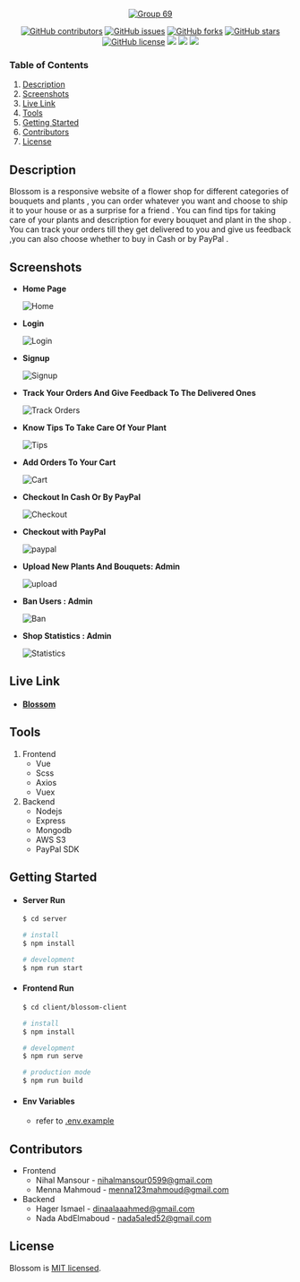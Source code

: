 


<div align="center">
<a href="https://github.com/nadaabdelmaboud/Blossom" rel="noopener">
  
![Group 69](https://i.ibb.co/gS1Qsg0/Blossom-Logo-v7.png)
</div>
<div align="center">

 [![GitHub contributors](https://img.shields.io/github/contributors/nadaabdelmaboud/Blossom)](https://github.com/nadaabdelmaboud/Blossom/contributors)  [![GitHub issues](https://img.shields.io/github/issues/nadaabdelmaboud/Blossom)](https://github.com/nadaabdelmaboud/Blossom/issues) [![GitHub forks](https://img.shields.io/github/forks/nadaabdelmaboud/Blossom)](https://github.com/nadaabdelmaboud/Blossom/network) [![GitHub stars](https://img.shields.io/github/stars/nadaabdelmaboud/Blossom)](https://github.com/nadaabdelmaboud/Blossom/stargazers) [![GitHub license](https://img.shields.io/github/license/nadaabdelmaboud/Blossom)](https://github.com/nadaabdelmaboud/Blossom/blob/master/LICENSE) <img src="https://img.shields.io/github/languages/count/nadaabdelmaboud/Blossom" /> <img src="https://img.shields.io/github/languages/code-size/nadaabdelmaboud/Blossom" /> <img src="https://img.shields.io/github/issues-pr-raw/nadaabdelmaboud/Blossom" />
</div>


### Table of Contents

1. [Description](#Description)
2. [Screenshots](#Screenshots)
3. [Live Link](#Links)
4. [Tools](#Tools)
5. [Getting Started](#Getting-Started)
6. [Contributors](#Stay-in-touch)
7. [License](#Lisence)

## Description

Blossom is a responsive website of a flower shop for different categories of bouquets and plants , you can order whatever you want and choose to ship it to your house or as a surprise for a friend . You can find tips for taking care of your plants and description for every bouquet and plant in the shop . You can track your orders till they get delivered to you and give us feedback ,you can also choose whether to buy in Cash or by PayPal .

## Screenshots

* **Home Page**

	![Home](https://i.ibb.co/ZJVCz1m/blossom.gif)

      	

* **Login**
	
	![Login](https://i.ibb.co/6Dnf96Z/login.png)
	

	      	

* **Signup**

	![Signup](https://i.ibb.co/mcb0KFB/signup.png)

      	

* **Track Your Orders And Give Feedback To The Delivered Ones**

	![Track Orders](https://i.ibb.co/hFnGnZH/track-orders.png)

      	

* **Know Tips To Take Care Of Your Plant**
	
	![Tips](https://i.ibb.co/nbwKJYy/tips.png)
      	

* **Add Orders To Your Cart**

	![Cart](https://i.ibb.co/RNY3HYt/Cart.png)
		

* **Checkout In Cash Or By PayPal**

	![Checkout](https://i.ibb.co/5Bdh347/Checkout.png)

      	

* **Checkout with PayPal**

	![paypal](https://i.ibb.co/nLstGXc/paypal.png)

      	

* **Upload New Plants And Bouquets: Admin**

	![upload](https://i.ibb.co/hYwYv08/upload.png)

      	

* **Ban Users : Admin**

	![Ban](https://i.ibb.co/qpK5VgZ/ban.png)

      	

* **Shop Statistics : Admin**

	![Statistics](https://i.ibb.co/WcdKq8G/statistics.png)



	


## Live Link

- #### [Blossom](https://blossom-shop.herokuapp.com)

## Tools

1. Frontend
   - Vue
   - Scss
   - Axios
   - Vuex
1. Backend
   - Nodejs
   - Express
   - Mongodb
   - AWS S3
   - PayPal SDK
  

## Getting Started



   * ####  Server Run
     	```bash
       $ cd server

       # install
       $ npm install

       # development
       $ npm run start

      	```

   * ####  Frontend Run
     	```bash
       $ cd client/blossom-client

       # install
       $ npm install

       # development
       $ npm run serve
       
       # production mode
       $ npm run build
       
      	```


		
   * ####  Env Variables
	   *  refer to [.env.example](server/.env.example)



## Contributors

- Frontend 
	- Nihal Mansour - nihalmansour0599@gmail.com 
	- Menna Mahmoud - menna123mahmoud@gmail.com
- Backend 
	- Hager Ismael - dinaalaaahmed@gmail.com 
	- Nada AbdElmaboud - nada5aled52@gmail.com

## License

Blossom is [MIT licensed](LICENSE).
